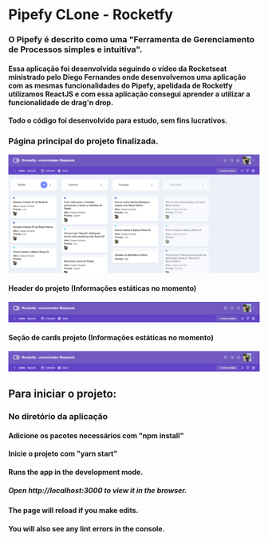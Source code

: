 # Pipefy CLone - Rocketfy

### O Pipefy é descrito como uma "Ferramenta de Gerenciamento de Processos simples e intuitiva".

#### Essa aplicação foi desenvolvida seguindo o vídeo da Rocketseat ministrado pelo Diego Fernandes onde desenvolvemos uma aplicação com as mesmas funcionalidades do Pipefy, apelidada de Rocketfy utilizamos ReactJS e com essa aplicação consegui aprender a utilizar a funcionalidade de drag'n drop.

#### Todo o código foi desenvolvido para estudo, sem fins lucrativos.




### Página principal do projeto finalizada.

![Página Principa](https://github.com/caiquemoreiradev/pipefy-clone/blob/master/src/assets/main-page.png?raw=true)


#### Header do projeto (Informações estáticas no momento)

![Página Principa](https://github.com/caiquemoreiradev/pipefy-clone/blob/master/src/assets/header.png?raw=true)

#### Seção de cards projeto (Informações estáticas no momento)

![Página Principa](https://github.com/caiquemoreiradev/pipefy-clone/blob/master/src/assets/header.png?raw=true)


## Para iniciar o projeto:

### No diretório da aplicação

#### Adicione os pacotes necessários com "npm install"
#### Inicie o projeto com "yarn start"

#### Runs the app in the development mode.
##### Open http://localhost:3000 to view it in the browser.

#### The page will reload if you make edits.
#### You will also see any lint errors in the console.

